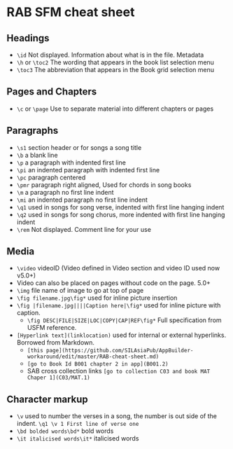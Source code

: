 # RAB SFM cheat sheet

## Headings
- `\id` Not displayed. Information about what is in the file. Metadata
- `\h` or `\toc2` The wording that appears in the book list selection menu
- `\toc3` The abbreviation that appears in the Book grid selection menu

## Pages and Chapters
- `\c` or `\page` Use to separate material into different chapters or pages


## Paragraphs
- `\s1` section header or for songs a song title
- `\b` a blank line
- `\p` a paragraph with indented first line
- `\pi` an indented paragraph with indented first line
- `\pc` paragraph centered
- `\pmr` paragraph right aligned, Used for chords in song books
- `\m` a paragraph no first line indent
- `\mi` an indented paragraph no first line indent
- `\q1` used in songs for song verse, indented with first line hanging indent
- `\q2` used in songs for song chorus, more indented with first line hanging indent
- `\rem` Not displayed. Comment line for your use

## Media
- `\video` videoID (Video defined in Video section and video ID used now v5.0+)
- Video can also be placed on pages without code on the page. 5.0+
- `\img` file name of image to go at top of page
- `\fig filename.jpg\fig*` used for inline picture insertion
- `\fig |filename.jpg||||Caption here|\fig*` used for inline picture with caption.
  - `\fig DESC|FILE|SIZE|LOC|COPY|CAP|REF\fig*` Full specification from USFM reference.
- `[Hyperlink text](linklocation)` used for internal or external hyperlinks. Borrowed from Markdown.
  - `[this page](https://github.com/SILAsiaPub/AppBuilder-workaround/edit/master/RAB-cheat-sheet.md)`
  - `[go to Book Id B001 chapter 2 in app](B001.2)`
  - SAB cross collection links `[go to collection C03 and book MAT Chaper 1](C03/MAT.1)`

## Character markup
- `\v` used to number the verses in a song, the number is out side of the indent.
  `\q1 \v 1 First line of verse one`
- `\bd bolded words\bd*` bold words
- `\it italicised words\it*` italicised words